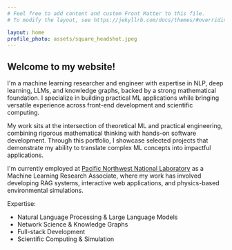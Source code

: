 ```yaml
---
# Feel free to add content and custom Front Matter to this file.
# To modify the layout, see https://jekyllrb.com/docs/themes/#overriding-theme-defaults

layout: home
profile_photo: assets/square_headshot.jpeg
---
```


<h2>Welcome to my website!</h2>

I'm a machine learning researcher and engineer with expertise in NLP, deep learning, LLMs, and knowledge graphs, backed by a strong mathematical foundation. I specialize in building practical ML applications while bringing versatile experience across front-end development and scientific computing.

My work sits at the intersection of theoretical ML and practical engineering, combining rigorous mathematical thinking with hands-on software development. Through this portfolio, I showcase selected projects that demonstrate my ability to translate complex ML concepts into impactful applications.

I'm currently employed at [Pacific Northwest National Laboratory](https://www.pnnl.gov/) as a Machine Learning Research Associate, where my work has involved developing RAG systems, interactive web applications, and physics-based environmental simulations.

Expertise:

- Natural Language Processing & Large Language Models
- Network Science & Knowledge Graphs
- Full-stack Development
- Scientific Computing & Simulation
